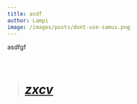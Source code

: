 ```yaml
---
title: asdf
author: Lampi
image: /images/posts/dont-use-samus.png
---
```



asdfgf

&nbsp;

> # *[**zxcv**](/videos.html)*
